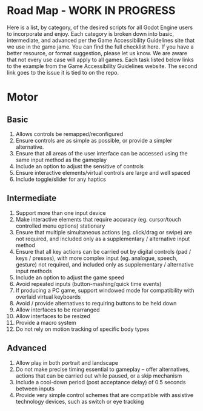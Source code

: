 # Road Map - WORK IN PROGRESS

Here is a list, by category, of the desired scripts for all Godot Engine users to incorporate and enjoy. Each category is broken down into basic, intermediate, and advanced per the Game Accessibility Guidelines site that we use in the game jame. You can find the full checklist here. If you have a better resource, or format suggestion, please let us know. We are aware that not every use case will apply to all games. Each task listed below links to the example from the Game Accessibility Guidelines website. The second link goes to the issue it is tied to on the repo.

# Motor 

## Basic ##

1. Allows controls be remapped/reconfigured
2. Ensure controls are as simple as possible, or provide a simpler alternative.
3. Ensure that all areas of the user interface can be accessed using the same input method as the gameplay
4. Include an option to adjust the sensitive of controls
5. Ensure interactive elements/virtual controls are large and well spaced
6. Include toggle/slider for any haptics

## Intermediate ##

1. Support more than one input device
2. Make interactive elements that require accuracy (eg. cursor/touch controlled menu options) stationary
3. Ensure that multiple simultaneous actions (eg. click/drag or swipe) are not required, and included only as a supplementary / alternative input method
4. Ensure that all key actions can be carried out by digital controls (pad / keys / presses), with more complex input (eg. analogue, speech, gesture) not required, and included only as supplementary / alternative input methods
5. Include an option to adjust the game speed
6. Avoid repeated inputs (button-mashing/quick time events)
7. If producing a PC game, support windowed mode for compatibility with overlaid virtual keyboards
8. Avoid / provide alternatives to requiring buttons to be held down
9. Allow interfaces to be rearranged
10. Allow interfaces to be resized
11. Provide a macro system
12. Do not rely on motion tracking of specific body types

## Advanced ##

1. Allow play in both portrait and landscape
2. Do not make precise timing essential to gameplay – offer alternatives, actions that can be carried out while paused, or a skip mechanism
3. Include a cool-down period (post acceptance delay) of 0.5 seconds between inputs
4. Provide very simple control schemes that are compatible with assistive technology devices, such as switch or eye tracking
